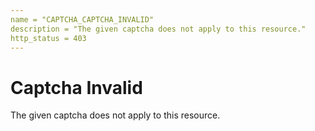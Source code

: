 ```yaml
---
name = "CAPTCHA_CAPTCHA_INVALID"
description = "The given captcha does not apply to this resource."
http_status = 403
---
```


# Captcha Invalid

The given captcha does not apply to this resource.
